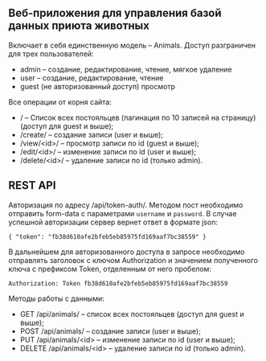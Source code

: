 Веб-приложения для управления базой данных приюта животных
-
Включает в себя единственную модель &ndash; Animals. Доступ разграничен для трех пользователей:
- admin &ndash; создание, редактирование, чтение, мягкое удаление
- user &ndash; создание, редактирование, чтение
- guest (не авторизованный доступ) просмотр

Все операции от корня сайта:
- / &ndash; Список всех постояльцев (пагинация по 10 записей на страницу) (доступ для guest и выше);
- /create/ &ndash; создание записи (user и выше);
- /view/\<id>/ &ndash; просмотр записи по id (guest и выше);
- /edit/\<id>/ &ndash; изменение записи по id (user и выше);
- /delete/\<id>/ &ndash; удаление записи по id (только admin).

REST API
-
Авторизация по адресу /api/token-auth/. Методом пост необходимо отправить form-data с параметрами `username` и `password`.
В случае успешной авторизации сервер вернет ответ в формате json:

`{
    "token": "fb38d610afe2bfeb5eb85975fd169aaf7bc38559"
}`

В дальнейшем для авторизованного доступа в запросе необходимо отправлять заголовок с ключом Authorization и значением 
полученного ключа с префиксом Token, отделенным от него пробелом:

`Authorization: Token fb38d610afe2bfeb5eb85975fd169aaf7bc38559`

Методы работы с данными:
- GET /api/animals/ &ndash; список всех постояльцев (доступ для guest и выше);
- POST /api/animals/ &ndash; создание записи (user и выше);
- PUT /api/animals/\<id> &ndash; изменение записи по id (user и выше);
- DELETE /api/animals/\<id> &ndash; удаление записи по id (только admin).